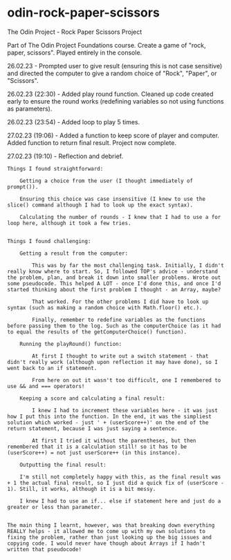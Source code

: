 # odin-rock-paper-scissors
The Odin Project - Rock Paper Scissors Project

Part of The Odin Project Foundations course. Create a game of "rock, paper, scissors". Played entirely in the console.

26.02.23 - Prompted user to give result (ensuring this is not case sensitive) and directed the computer to give a random choice of "Rock", "Paper", or "Scissors".

26.02.23 (22:30) - Added play round function. Cleaned up code created early to ensure the round works (redefining variables so not using functions as parameters).

26.02.23 (23:54) - Added loop to play 5 times.

27.02.23 (19:06) - Added a function to keep score of player and computer. Added function to return final result. Project now complete.

27.02.23 (19:10) - Reflection and debrief.

    Things I found straightforward:

        Getting a choice from the user (I thought immediately of prompt()).

        Ensuring this choice was case insensitive (I knew to use the slice() command although I had to look up the exact syntax).

        Calculating the number of rounds - I knew that I had to use a for loop here, although it took a few tries.


    Things I found challenging:

        Getting a result from the computer:

            This was by far the most challenging task. Initially, I didn't really know where to start. So, I followed TOP's advice - understand the problem, plan, and break it down into smaller problems. Wrote out some pseudocode. This helped A LOT - once I'd done this, and once I'd started thinking about the first problem I thought - an Array, maybe? 

            That worked. For the other problems I did have to look up syntax (such as making a random choice with Math.floor() etc.).

            Finally, remember to redefine variables as the functions before passing them to the log. Such as the computerChoice (as it had to equal the results of the getComputerChoice() function).

        Running the playRound() function:

            At first I thought to write out a switch statement - that didn't really work (although upon reflection it may have done), so I went back to an if statement. 
            
            From here on out it wasn't too difficult, one I remembered to use && and === operators!

        Keeping a score and calculating a final result:

            I knew I had to increment these variables here - it was just how I put this into the function. In the end, it was the simpliest solution which worked - just ' + (userScore++)' on the end of the return statement, because I was just saying a sentence.

            At first I tried it without the parentheses, but then remembered that it is a calculation still! so it has to be (userScore++) = not just userScore++ (in this instance).

        Outputting the final result:

        I'm still not completely happy with this, as the final result was + 1 the actual final result, so I just did a quick fix of (userScore - 1). Still, it works, although it is a bit messy.

        I knew I had to use an if... else if statement here and just do a greater or less than parameter.

    
    The main thing I learnt, however, was that breaking down everything REALLY helps - it allowed me to come up with my own solutions to fixing the problem, rather than just looking up the big issues and copying code. I would never have though about Arrays if I hadn't written that pseudocode!